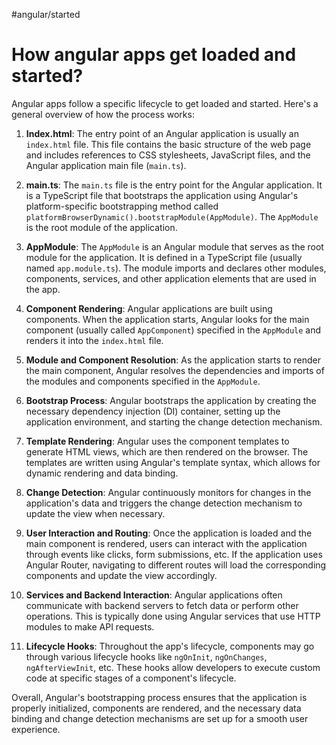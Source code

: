 #angular/started 
# How angular apps get loaded and started?
Angular apps follow a specific lifecycle to get loaded and started. Here's a general overview of how the process works:

1. **Index.html**: The entry point of an Angular application is usually an `index.html` file. This file contains the basic structure of the web page and includes references to CSS stylesheets, JavaScript files, and the Angular application main file (`main.ts`).

2. **main.ts**: The `main.ts` file is the entry point for the Angular application. It is a TypeScript file that bootstraps the application using Angular's platform-specific bootstrapping method called `platformBrowserDynamic().bootstrapModule(AppModule)`. The `AppModule` is the root module of the application.

3. **AppModule**: The `AppModule` is an Angular module that serves as the root module for the application. It is defined in a TypeScript file (usually named `app.module.ts`). The module imports and declares other modules, components, services, and other application elements that are used in the app.

4. **Component Rendering**: Angular applications are built using components. When the application starts, Angular looks for the main component (usually called `AppComponent`) specified in the `AppModule` and renders it into the `index.html` file.

5. **Module and Component Resolution**: As the application starts to render the main component, Angular resolves the dependencies and imports of the modules and components specified in the `AppModule`.

6. **Bootstrap Process**: Angular bootstraps the application by creating the necessary dependency injection (DI) container, setting up the application environment, and starting the change detection mechanism.

7. **Template Rendering**: Angular uses the component templates to generate HTML views, which are then rendered on the browser. The templates are written using Angular's template syntax, which allows for dynamic rendering and data binding.

8. **Change Detection**: Angular continuously monitors for changes in the application's data and triggers the change detection mechanism to update the view when necessary.

9. **User Interaction and Routing**: Once the application is loaded and the main component is rendered, users can interact with the application through events like clicks, form submissions, etc. If the application uses Angular Router, navigating to different routes will load the corresponding components and update the view accordingly.

10. **Services and Backend Interaction**: Angular applications often communicate with backend servers to fetch data or perform other operations. This is typically done using Angular services that use HTTP modules to make API requests.

11. **Lifecycle Hooks**: Throughout the app's lifecycle, components may go through various lifecycle hooks like `ngOnInit`, `ngOnChanges`, `ngAfterViewInit`, etc. These hooks allow developers to execute custom code at specific stages of a component's lifecycle.

Overall, Angular's bootstrapping process ensures that the application is properly initialized, components are rendered, and the necessary data binding and change detection mechanisms are set up for a smooth user experience.